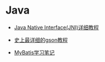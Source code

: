 # Java

- [Java Native Interface(JNI)详细教程](https://github.com/shellhub/blog/issues/4)

- [史上最详细的gson教程](https://github.com/shellhub/blog/issues/3)

- [MyBatis学习笔记](https://github.com/shellhub/blog/issues/6)
